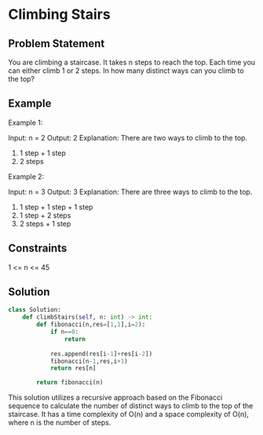 # Climbing Stairs

## Problem Statement

You are climbing a staircase. It takes n steps to reach the top. Each time you can either climb 1 or 2 steps. In how many distinct ways can you climb to the top?

## Example

Example 1:

Input: n = 2
Output: 2
Explanation: There are two ways to climb to the top.
1. 1 step + 1 step
2. 2 steps

Example 2:

Input: n = 3
Output: 3
Explanation: There are three ways to climb to the top.
1. 1 step + 1 step + 1 step
2. 1 step + 2 steps
3. 2 steps + 1 step

## Constraints

1 <= n <= 45

## Solution

```python
class Solution:
    def climbStairs(self, n: int) -> int:
        def fibonacci(n,res=[1,1],i=2):
            if n==0:
                return
            
            res.append(res[i-1]+res[i-2])
            fibonacci(n-1,res,i+1)
            return res[n]

        return fibonacci(n)
```

This solution utilizes a recursive approach based on the Fibonacci sequence to calculate the number of distinct ways to climb to the top of the staircase. It has a time complexity of O(n) and a space complexity of O(n), where n is the number of steps.
